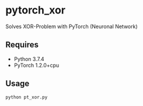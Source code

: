 # pytorch_xor
Solves XOR-Problem with PyTorch (Neuronal Network)

## Requires 
- Python 3.7.4
- PyTorch 1.2.0+cpu

## Usage
```
python pt_xor.py
```